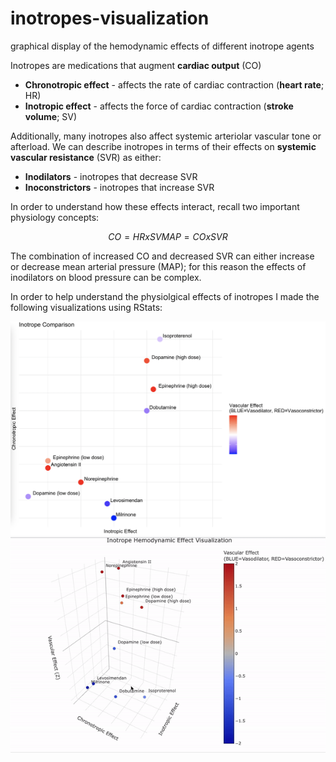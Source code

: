 # inotropes-visualization
graphical display of the hemodynamic effects of different inotrope agents

Inotropes are medications that augment **cardiac output** (CO)
- **Chronotropic effect** - affects the rate of cardiac contraction (**heart rate**; HR)
- **Inotropic effect** - affects the force of cardiac contraction (**stroke volume**; SV)

Additionally, many inotropes also affect systemic arteriolar vascular tone or afterload. We can describe inotropes in terms of their effects on **systemic vascular resistance** (SVR) as either:
- **Inodilators** - inotropes that decrease SVR
- **Inoconstrictors** - inotropes that increase SVR

In order to understand how these effects interact, recall two important physiology concepts:
```math
CO = HR x SV

MAP = CO x SVR
```

The combination of increased CO and decreased SVR can either increase or decrease mean arterial pressure (MAP); for this reason the effects of inodilators on blood pressure can be complex.

In order to help understand the physiolgical effects of inotropes I made the following visualizations using RStats:

<img src="https://github.com/nickmmark/inotropes-visualization/blob/main/inotrope_heatmap_updated.png" width="1000" />

<img src="https://github.com/nickmmark/inotropes-visualization/blob/main/inotrope_3d_vis.gif" width="1000" />
